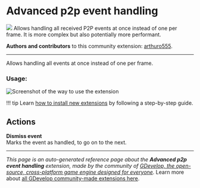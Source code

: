 # Advanced p2p event handling

<img src="https://resources.gdevelop-app.com/assets/Icons/Line Hero Pack/Master/SVG/Applications and Programming/Applications and Programming_sitemap_map_ux_application.svg" class="extension-icon"></img>
Allows handling all received P2P events at once instead of one per frame. It is more complex but also potentially more performant.

**Authors and contributors** to this community extension: [arthuro555](https://gd.games/arthuro555).

---

Allows handling all events at once instead of one per frame. 

### Usage:
![Screenshot of the way to use the extension](https://i.imgur.com/DkYfM7W.png)

!!! tip
    Learn [how to install new extensions](/gdevelop5/extensions/search) by following a step-by-step guide.

## Actions

**Dismiss event**  
Marks the event as handled, to go on to the next.



---

*This page is an auto-generated reference page about the **Advanced p2p event handling** extension, made by the community of [GDevelop, the open-source, cross-platform game engine designed for everyone](https://gdevelop.io/).* Learn more about [all GDevelop community-made extensions here](/gdevelop5/extensions).
